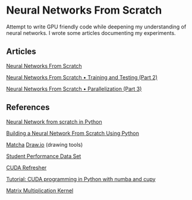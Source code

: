 # Neural Networks From Scratch

Attempt to write GPU friendly code while deepening my understanding of neural networks. I wrote some articles documenting my experiments.

## Articles

[Neural Networks From Scratch](https://medium.com/@bogdan.pechounov/neural-networks-from-scratch-8fecd702fb16)

[Neural Networks From Scratch • Training and Testing (Part 2)](https://medium.com/@bogdan.pechounov/neural-networks-from-scratch-training-and-testing-part-2-6ccfe7c3acc8)

[Neural Networks From Scratch • Parallelization (Part 3)](https://medium.com/@bogdan.pechounov/neural-networks-from-scratch-parallelization-part-3-d6a58c608995)

## References

[Neural Network from scratch in Python](https://towardsdatascience.com/math-neural-network-from-scratch-in-python-d6da9f29ce65)

[Building a Neural Network From Scratch Using Python](https://heartbeat.comet.ml/building-a-neural-network-from-scratch-using-python-part-1-6d399df8d432)

[Matcha](https://www.mathcha.io/)
[Draw.io](https://app.diagrams.net/)
(drawing tools)

[Student Performance Data Set](https://archive.ics.uci.edu/ml/datasets/student+performance)

[CUDA Refresher](https://developer.nvidia.com/blog/cuda-refresher-reviewing-the-origins-of-gpu-computing/)

[Tutorial: CUDA programming in Python with numba and cupy](https://www.youtube.com/watch?v=9bBsvpg-Xlk)

[Matrix Multiplication Kernel](https://numba.readthedocs.io/en/stable/cuda/examples.html#matrix-multiplication)

<!-- [Statlog (Heart) Data Set](https://archive.ics.uci.edu/ml/datasets/Statlog+%28Heart%29) -->

